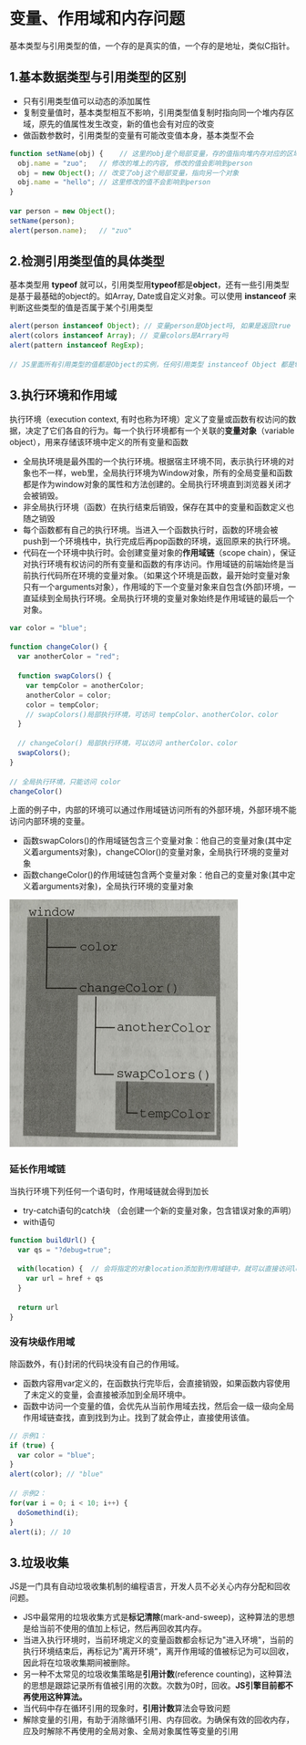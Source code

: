 # 变量、作用域和内存问题
基本类型与引用类型的值，一个存的是真实的值，一个存的是地址，类似C指针。
## 1.基本数据类型与引用类型的区别
- 只有引用类型值可以动态的添加属性
- 复制变量值时，基本类型相互不影响，引用类型值复制时指向同一个堆内存区域，原先的值属性发生改变，新的值也会有对应的改变
- 做函数参数时，引用类型的变量有可能改变值本身，基本类型不会
``` js
function setName(obj) {    // 这里的obj是个局部变量，存的值指向堆内存对应的区域
  obj.name = "zuo";   // 修改的堆上的内容, 修改的值会影响到person
  obj = new Object(); // 改变了obj这个局部变量，指向另一个对象
  obj.name = "hello"; // 这里修改的值不会影响到person
}

var person = new Object();
setName(person);
alert(person.name);   // "zuo"
```
## 2.检测引用类型值的具体类型
基本类型用 **typeof** 就可以，引用类型用**typeof**都是**object**，还有一些引用类型是基于最基础的object的。如Array, Date或自定义对象。可以使用 **instanceof** 来判断这些类型的值是否属于某个引用类型
``` js
alert(person instanceof Object); // 变量person是Object吗, 如果是返回true
alert(colors instanceof Array); // 变量colors是Arrary吗
alert(pattern instanceof RegExp);

// JS里面所有引用类型的值都是Object的实例，任何引用类型 instanceof Object 都是true

```
## 3.执行环境和作用域
执行环境（execution context, 有时也称为环境）定义了变量或函数有权访问的数据，决定了它们各自的行为。每一个执行环境都有一个关联的**变量对象**（variable object），用来存储该环境中定义的所有变量和函数
- 全局执环境是最外围的一个执行环境。根据宿主环境不同，表示执行环境的对象也不一样，web里，全局执行环境为Window对象，所有的全局变量和函数都是作为window对象的属性和方法创建的。全局执行环境直到浏览器关闭才会被销毁。
- 非全局执行环境（函数）在执行结束后销毁，保存在其中的变量和函数定义也随之销毁
- 每个函数都有自己的执行环境。当进入一个函数执行时，函数的环境会被push到一个环境栈中，执行完成后再pop函数的环境，返回原来的执行环境。
- 代码在一个环境中执行时。会创建变量对象的**作用域链**（scope chain），保证对执行环境有权访问的所有变量和函数的有序访问。作用域链的前端始终是当前执行代码所在环境的变量对象。（如果这个环境是函数，最开始时变量对象只有一个arguments对象），作用域的下一个变量对象来自包含(外部)环境，一直延续到全局执行环境。全局执行环境的变量对象始终是作用域链的最后一个对象。

```js
var color = "blue";

function changeColor() {
  var anotherColor = "red";

  function swapColors() {
    var tempColor = anotherColor;
    anotherColor = color;
    color = tempColor;
    // swapColors()局部执行环境，可访问 tempColor、anotherColor、color
  }

  // changeColor() 局部执行环境，可以访问 antherColor、color
  swapColors();
}

// 全局执行环境，只能访问 color
changeColor()
```
上面的例子中，内部的环境可以通过作用域链访问所有的外部环境，外部环境不能访问内部环境的变量。
- 函数swapColors()的作用域链包含三个变量对象：他自己的变量对象(其中定义着arguments对象)，changeCOlor()的变量对象，全局执行环境的变量对象
- 函数changeColor()的作用域链包含两个变量对象：他自己的变量对象(其中定义着arguments对象)，全局执行环境的变量对象

![4_0_作用域链.png](images/4_0_作用域链.png)


### 延长作用域链
当执行环境下列任何一个语句时，作用域链就会得到加长
- try-catch语句的catch块 （会创建一个新的变量对象，包含错误对象的声明）
- with语句

```js
function buildUrl() {
  var qs = "?debug=true";

  with(location) {  // 会将指定的对象location添加到作用域链中，就可以直接访问location.href属性
    var url = href + qs
  }

  return url
}
```

### 没有块级作用域
除函数外，有{}封闭的代码块没有自己的作用域。
- 函数内容用var定义的，在函数执行完毕后，会直接销毁，如果函数内容使用了未定义的变量，会直接被添加到全局环境中。
- 函数中访问一个变量的值，会优先从当前作用域去找，然后会一级一级向全局作用域链查找，直到找到为止。找到了就会停止，直接使用该值。
```js
// 示例1：
if (true) {
  var color = "blue";
}
alert(color); // "blue"

// 示例2：
for(var i = 0; i < 10; i++) {
  doSomethind(i);
}
alert(i); // 10
```

## 3.垃圾收集
JS是一门具有自动垃圾收集机制的编程语言，开发人员不必关心内存分配和回收问题。
- JS中最常用的垃圾收集方式是**标记清除**(mark-and-sweep)，这种算法的思想是给当前不使用的值加上标记，然后再回收其内存。
- 当进入执行环境时，当前环境定义的变量函数都会标记为"进入环境"，当前的执行环境结束后，再标记为"离开环境"，离开作用域的值被标记为可以回收，因此将在垃圾收集期间被删除。
- 另一种不太常见的垃圾收集策略是**引用计数**(reference counting)，这种算法的思想是跟踪记录所有值被引用的次数。次数为0时，回收。**JS引擎目前都不再使用这种算法。**
- 当代码中存在循环引用的现象时，**引用计数**算法会导致问题
- 解除变量的引用，有助于消除循环引用、内存回收。为确保有效的回收内存，应及时解除不再使用的全局对象、全局对象属性等变量的引用


